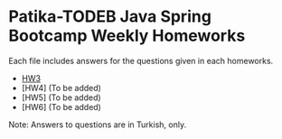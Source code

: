 # Patika-TODEB Java Spring Bootcamp Weekly Homeworks

Each file includes answers for the questions given in each homeworks.

- [HW3](https://github.com/Patika-Todeb-Java-Spring-Bootcamp/patika-todeb-javaspringbootcamp-teorik-odevler-gulbalasalamov/blob/main/HW3.md)
- [HW4] (To be added)
- [HW5] (To be added)
- [HW6] (To be added)

Note: Answers to questions are in Turkish, only.

